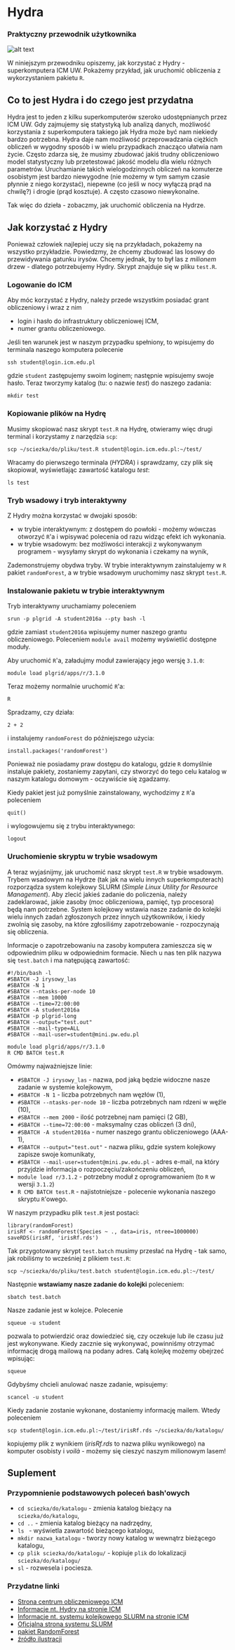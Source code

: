# Hydra
### Praktyczny przewodnik użytkownika

![alt text](hydra.jpeg)

W niniejszym przewodniku opiszemy, jak korzystać z Hydry - superkomputera ICM UW.
Pokażemy przykład, jak uruchomić obliczenia z wykorzystaniem pakietu `R`.

## Co to jest Hydra i do czego jest przydatna
Hydra jest to jeden z kilku superkomputerów szeroko udostępnianych przez ICM UW.
Gdy zajmujemy się statystyką lub analizą danych, możliwość korzystania z superkomputera takiego jak Hydra może być nam niekiedy bardzo potrzebna. Hydra daje nam możliwość przeprowadzania ciężkich obliczeń w wygodny sposób i w wielu przypadkach znacząco ułatwia nam życie.
Często zdarza się, że musimy zbudować jakiś trudny obliczeniowo model statystyczny lub przetestować jakość modelu dla wielu różnych parametrów.
Uruchamianie takich wielogodzinnych obliczeń na komuterze osobistym jest bardzo niewygodne (nie możemy w tym samym czasie płynnie z niego korzystać), niepewne (co jeśli w nocy wyłączą prąd na chwilę?) i drogie (prąd kosztuje). A często czasowo niewykonalne.

Tak więc do dzieła - zobaczmy, jak uruchomić obliczenia na Hydrze.

## Jak korzystać z Hydry
Ponieważ człowiek najlepiej uczy się na przykładach, pokażemy na wszystko przykładzie.
Powiedzmy, że chcemy zbudować las losowy do przewidywania gatunku irysów.
Chcemy jednak, by to był las z *milionem* drzew - dlatego potrzebujemy Hydry.
Skrypt znajduje się w pliku `test.R`.

### Logowanie do ICM
Aby móc korzystać z Hydry, należy przede wszystkim posiadać grant obliczeniowy i wraz z nim
* login i hasło do infrastruktury obliczeniowej ICM,
* numer grantu obliczeniowego.

Jeśli ten warunek jest w naszym przypadku spełniony, to wpisujemy do terminala naszego komputera polecenie
```
ssh student@login.icm.edu.pl
```
gdzie `student` zastępujemy swoim loginem; następnie wpisujemy swoje hasło.
Teraz tworzymy katalog (tu: o nazwie *test*) do naszego zadania:
  ```
mkdir test
```

### Kopiowanie plików na Hydrę

Musimy skopiować nasz skrypt `test.R` na Hydrę, otwieramy więc drugi terminal i korzystamy z narzędzia `scp`:
  ```
scp ~/sciezka/do/pliku/test.R student@login.icm.edu.pl:~/test/
  ```
Wracamy do pierwszego terminala (*HYDRA*) i sprawdzamy, czy plik się skopiował, wyświetlając zawartość katalogu *test*:
  ```
ls test
```

### Tryb wsadowy i tryb interaktywny
Z Hydry można korzystać w dwojaki sposób:
  * w trybie interaktywnym: z dostępem do powłoki - możemy wówczas otworzyć `R`'a i wpisywać polecenia od razu widząc efekt ich wykonania.
* w trybie wsadowym: bez możliwości interakcji z wykonywanym programem - wysyłamy skrypt do wykonania i czekamy na wynik,

Zademonstrujemy obydwa tryby.
W trybie interaktywnym zainstalujemy w `R` pakiet `randomForest`, a w trybie wsadowym uruchomimy nasz skrypt `test.R`.

### Instalowanie pakietu w trybie interaktywnym

Tryb interaktywny uruchamiamy poleceniem
```
srun -p plgrid -A student2016a --pty bash -l
```
gdzie zamiast `student2016a` wpisujemy numer naszego grantu obliczeniowego.
Poleceniem ```module avail``` możemy wyświetlić dostępne moduły.

Aby uruchomić `R`'a, załadujmy moduł zawierający jego wersję `3.1.0`:
  ```
module load plgrid/apps/r/3.1.0
```
Teraz możemy normalnie uruchomić `R`'a:
```
R
```
Spradzamy, czy działa:
```
2 + 2
```
i instalujemy `randomForest` do późniejszego użycia:
```
install.packages('randomForest')
```
Ponieważ nie posiadamy praw dostępu do katalogu, gdzie `R` domyślnie instaluje pakiety, zostaniemy zapytani, czy stworzyć do tego celu katalog w naszym katalogu domowym - oczywiście się zgadzamy.

Kiedy pakiet jest już pomyślnie zainstalowany, wychodzimy z `R`'a poleceniem
```
quit()
```
i wylogowujemu się z trybu interaktywnego:
  ```
logout
```
### Uruchomienie skryptu w trybie wsadowym

A teraz wyjaśnijmy, jak uruchomić nasz skrypt `test.R` w trybie wsadowym.
Trybem wsadowym na Hydrze (tak jak na wielu innych superkomputerach) rozporządza system kolejkowy SLURM (*Simple Linux Utility for Resource Management*). Aby zlecić jakieś zadanie do policzenia, należy zadeklarować, jakie zasoby (moc obliczeniowa, pamięć, typ procesora) będą nam potrzebne. System kolejkowy wstawia nasze zadanie do kolejki wielu innych zadań zgłoszonych przez innych użytkowników, i kiedy zwolnią się zasoby, na które zgłosiliśmy zapotrzebowanie - rozpoczynają się obliczenia.

Informacje o zapotrzebowaniu na zasoby komputera zamieszcza się w odpowiednim pliku w odpowiednim formacie. Niech u nas ten plik nazywa się `test.batch` i ma natępującą zawartość:
  ```
#!/bin/bash -l
#SBATCH -J irysowy_las
#SBATCH -N 1
#SBATCH --ntasks-per-node 10
#SBATCH --mem 10000
#SBATCH --time=72:00:00
#SBATCH -A student2016a
#SBATCH -p plgrid-long
#SBATCH --output="test.out"
#SBATCH --mail-type=ALL
#SBATCH --mail-user=student@mini.pw.edu.pl

module load plgrid/apps/r/3.1.0
R CMD BATCH test.R
```
Omówmy  najważniejsze linie:
  * ``` #SBATCH -J irysowy_las ``` - nazwa, pod jaką będzie widoczne nasze zadanie w systemie kolejkowym,
* ``` #SBATCH -N 1 ``` - liczba potrzebnych nam węzłów (1),
* ``` #SBATCH --ntasks-per-node 10 ``` - liczba potrzebnych nam rdzeni w węźle (10),
* ``` #SBATCH --mem 2000 ``` - ilość potrzebnej nam pamięci (2 GB),
* ``` #SBATCH --time=72:00:00 ``` - maksymalny czas obliczeń (3 dni),
* ``` #SBATCH -A student2016a ``` - numer naszego grantu obliczeniowego (AAA-1),
* ``` #SBATCH --output="test.out" ``` - nazwa pliku, gdzie system kolejkowy zapisze swoje komunikaty,
* ``` #SBATCH --mail-user=student@mini.pw.edu.pl ``` - adres e-mail, na który przyjdzie informacja o rozpoczęciu/zakończeniu obliczeń,
* ```module load r/3.1.2``` - potrzebny moduł z oprogramowaniem (to `R` w wersji `3.1.2`)
* ```R CMD BATCH test.R``` - najistotniejsze - polecenie wykonania naszego skryptu `R`'owego.

W naszym przypadku plik `test.R` jest postaci:

```
library(randomForest)
irisRf <- randomForest(Species ~ ., data=iris, ntree=1000000)
saveRDS(irisRf, 'irisRf.rds')
```

Tak przygotowany skrypt `test.batch` musimy przesłać na Hydrę - tak samo, jak robiliśmy to wcześniej z plikiem `test.R`:
```
scp ~/sciezka/do/pliku/test.batch student@login.icm.edu.pl:~/test/
```

Następnie **wstawiamy nasze zadanie do kolejki** poleceniem:
```
sbatch test.batch
```
Nasze zadanie jest w kolejce. Polecenie
```
squeue -u student
```
pozwala to potwierdzić oraz dowiedzieć się, czy oczekuje lub ile czasu już jest wykonywane.
Kiedy zacznie się wykonywać, powinniśmy otrzymać informację drogą mailową na podany adres.
Całą kolejkę możemy obejrzeć wpisując:
```
squeue
```
Gdybyśmy chcieli anulować nasze zadanie, wpisujemy:
```
scancel -u student
```
Kiedy zadanie zostanie wykonane, dostaniemy informację mailem.
Wtedy poleceniem
```
scp student@login.icm.edu.pl:~/test/irisRf.rds ~/sciezka/do/katalogu/
```
kopiujemy plik z wynikiem (*irisRf.rds* to nazwa pliku wynikowego) na komputer osobisty i *voilà* - możemy się cieszyć naszym milionowym lasem!

## Suplement
### Przypomnienie podstawowych poleceń bash'owych

* ```cd sciezka/do/katalogu``` - zmienia katalog bieżący na `sciezka/do/katalogu`,
* ```cd ..``` - zmienia katalog bieżący na nadrzędny,
* ```ls ``` - wyświetla zawartość bieżącego katalogu,
* ```mkdir nazwa_katalogu``` - tworzy nowy katalog w wewnątrz bieżącego katalogu,
* ```cp plik sciezka/do/katalogu/``` - kopiuje `plik` do lokalizacji `sciezka/do/katalogu/`
* ```sl``` - rozwesela i pociesza.

### Przydatne linki
* [Strona centrum obliczeniowego ICM](https://www.icm.edu.pl/kdm/)
* [Informacje nt. Hydry na stronie ICM](https://www.icm.edu.pl/kdm/Hydra)
* [Informacje nt. systemu kolejkowego SLURM na stronie ICM](https://www.icm.edu.pl/kdm/Slurm)
* [Oficjalna strona systemu SLURM](http://slurm.schedmd.com/)
* [pakiet RandomForest](https://cran.r-project.org/web/packages/randomForest/index.html)
* [źródło ilustracji](http://www.hydravm.org/hydra)
